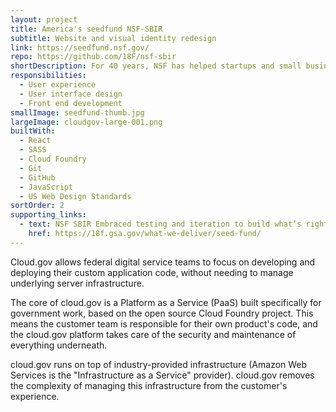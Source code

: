 ```yaml
---
layout: project
title: America's seedfund NSF-SBIR
subtitle: Website and visual identity redesign
link: https://seedfund.nsf.gov/
repo: https://github.com/18F/nsf-sbir
shortDescription: For 40 years, NSF has helped startups and small businesses transform their ideas into marketable products and services.
responsibilities:
  - User experience
  - User interface design
  - Front end development
smallImage: seedfund-thumb.jpg
largeImage: cloudgov-large-001.png
builtWith:
  - React
  - SASS
  - Cloud Foundry
  - Git
  - GitHub
  - JavaScript
  - US Web Design Standards
sortOrder: 2
supporting_links:
  - text: NSF SBIR Embraced testing and iteration to build what’s right
    href: https://18f.gsa.gov/what-we-deliver/seed-fund/
---  
```


Cloud.gov allows federal digital service teams to focus on developing and deploying their custom application code, without needing to manage underlying server infrastructure.

The core of cloud.gov is a Platform as a Service (PaaS) built specifically for government work, based on the open source Cloud Foundry project. This means the customer team is responsible for their own product's code, and the cloud.gov platform takes care of the security and maintenance of everything underneath.

cloud.gov runs on top of industry-provided infrastructure (Amazon Web Services is the "Infrastructure as a Service" provider). cloud.gov removes the complexity of managing this infrastructure from the customer's experience.
